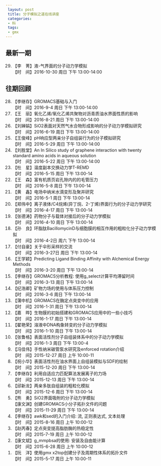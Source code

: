 ```yaml
---
 layout: post
 title: 分子模拟之道在线讲座
 categories:
 - 科
 tags:
 - gmx
---
```


## 最新一期

<ol>
<li value='29'>
【李　菁】液-气界面的分子动力学模拟<br>
【时　间】2016-10-30 周日 下午 13:00-14:00</li>
</ol>

## 往期回顾

<ol>

<li value='28'>
【李继存】GROMACS基础与入门<br>
【时　间】2016-9-4 周日 下午 13:00-14:00</li>

<li value='27'>
【王　丽】氧化乙烯/氧化乙烯共聚物对沥青质油水界面性质的影响<br>
【时　间】2016-8-21 周日 下午 13:00-14:00</li>

<li value='26'>
【刘婵娟】SiO2表面对天然气水合物形成影响的分子动力学模拟研究<br>
【时　间】2016-6-19 周日 下午 13:00-14:00</li>

<li value='25'>
【王俊峰】pH响应型两亲分子自组装行为的分子模拟研究<br>
【时　间】2016-5-29 周日 下午 13:00-14:00</li>

<li value='24'>
【刘胜堂】An In Silico study of graphene interaction with twenty standard amino acids in aqueous solution<br>
【时　间】2016-5-22 周日 下午 13:00-14:00</li>

<li value='23'>
【杜　星】温度副本交换动力学T-REMD<br>
【时　间】2016-5-15 周日 下午 13:00-14</li>

<li value='22'>
【王　森】富有机质页岩孔隙内的的毛管压力<br>
【时　间】2016-5-8 周日 下午 13:00-14</li>

<li value='21'>
【黄　鑫】电场中纳米水滴变形及聚并研究<br>
【时　间】2016-5-1 周日 下午 13:00-14</li>

<li value='20'>
【郑伟中】离子液体/C4烷烯(异丁烷、2-丁烯)界面行为的分子动力学研究<br>
【时　间】2016-4-17 周日 下午 13:00-14</li>

<li value='19'>
【张德涛】药物分子与载体对接后的分子动力学模拟<br>
【时　间】2016-4-10 周日 下午 13:00-14</li>

<li value='18'>
【孙　良】环脂肽BacillomycinD与细胞膜的相互作用的粗粒化分子动力学模拟<br>
【时　间】2016-4-2日 周六 下午 13:00-14</li>

<li value='17'>
【付自豪】关于伞形采样的交流<br>
【时　间】2016-3-27日 周日 下午 13:00-14</li>

<li value='16'>
【王学颖】Predicting Ligand Binding Affinity with Alchemical Energy Methods<br>
【时　间】2016-3-20 周日 下午 13:00-14</li>

<li value='15'>
【李继存】GROMACS分析教程: 使用g_select计算平均滞留时间<br>
【时　间】2016-3-13 周日 下午 13:00-14</li>

<li value='14'>
【纪浩卿】矿物力场的使用与体系压力控制<br>
【时　间】2016-3-6 周日 下午 13:00-14</li>

<li value='13'>
【蒲中机】GROMACS在酶定点突变中的应用<br>
【时　间】2016-1-31 周日 下午 13:00-14</li>

<li value='12'>
【嘉　晔】生物膜的初始搭建和GROMACS应用中的一些小技巧<br>
【时　间】2016-1-17 周日 下午 13:00-14</li>

<li value='11'>
【翟艳荣】溶液中DNA构象转变的分子动力学模拟<br>
【时　间】2016-1-10 周日 下午 13:00-14</li>

<li value='10'>
【张鲁格】表面活性剂分子自组装体系中的分子动力学模拟<br>
【时　间】2016-1-3 周日 下午 13:00-4</li>

<li value='9'>
【冯佳伟】手性纳米碳管泵水研究及enforced rotation介绍<br>
【时　间】2015-12-27 周日 上午 10:00-11</li>

<li value='8'>
【祝小华】表面活性剂在油水界面上自组装模拟与SDF的绘制<br>
【时　间】2015-12-20 周日 下午 13:00-14</li>

<li value='7'>
【李继存】利用自适应力匹配算法发展离子的力场<br>
【时　间】2015-12-13 周日 下午 13:00-14</li>

<li value='6'>
【邱新龙】两亲多肽自组装的粗粒化模拟<br>
【时　间】2015-12-6 周日 下午 13:00-14</li>

<li value='5'>
【熊　勇】SiO2界面吸附的分子动力学模拟<br>
【康文渊】创建GROMACS小分子拓扑文件的问题<br>
【时　间】2015-11-29 周日 下午 13:00-14</li>

<li value='4'>
【李继存】awk和sed的入门介绍: 流, 正则表达式, 文本处理<br>
【时　间】2015-8-16 周日 上午 10:00-12</li>

<li value='3'>
【赵丙春】定点突变提高脂肪酶的热稳定性<br>
【时　间】2015-7-19 周日 上午 10:00-12</li>

<li value='2'>
【康文斌】g_mmpbsa的使用: 安装及自由能计算<br>
【时　间】2015-6-28 周日 上午 10:00-12</li>

<li value='1'>
【阮　洋】使用gmx x2top创建分子及周期性体系的拓扑文件<br>
【时　间】2015-5-17 周日 上午 10:00-11</li>
</ol>
